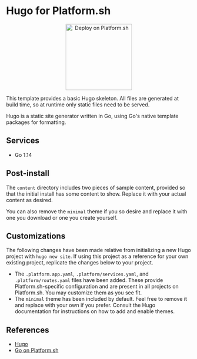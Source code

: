 # Hugo for Platform.sh

<p align="center">
<a href="https://console.platform.sh/projects/create-project?template=https://raw.githubusercontent.com/platformsh/template-builder/master/templates/hugo/.platform.template.yaml&utm_content=hugo&utm_source=github&utm_medium=button&utm_campaign=deploy_on_platform">
    <img src="https://platform.sh/images/deploy/lg-blue.svg" alt="Deploy on Platform.sh" width="180px" />
</a>
</p>

This template provides a basic Hugo skeleton.  All files are generated at build time, so at runtime only static files need to be served.

Hugo is a static site generator written in Go, using Go's native template packages for formatting.

## Services

* Go 1.14

## Post-install

The `content` directory includes two pieces of sample content, provided so that the initial install has some content to show.  Replace it with your actual content as desired.

You can also remove the `minimal` theme if you so desire and replace it with one you download or one you create yourself.

## Customizations

The following changes have been made relative from initializing a new Hugo project with `hugo new site`. If using this project as a reference for your own existing project, replicate the changes below to your project.

* The `.platform.app.yaml`, `.platform/services.yaml`, and `.platform/routes.yaml` files have been added.  These provide Platform.sh-specific configuration and are present in all projects on Platform.sh.  You may customize them as you see fit.
* The `minimal` theme has been included by default.  Feel free to remove it and replace with your own if you prefer.  Consult the Hugo documentation for instructions on how to add and enable themes.

## References

* [Hugo](https://gohugo.io/)
* [Go on Platform.sh](https://docs.platform.sh/languages/go.html)

##
